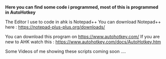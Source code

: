 __Here you can find some code i programmed, most of this is programmed in AutoHotkey__

The Editor I use to code in ahk is Notepad++
You can download Notepad++ here : https://notepad-plus-plus.org/downloads/

You can download this program on https://www.autohotkey.com/ 
If you are new to AHK watch this : https://www.autohotkey.com/docs/AutoHotkey.htm

Some Videos of me showing these scripts coming soon ....
